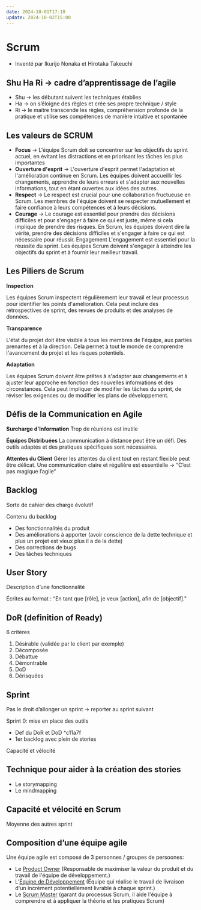 ```yaml
---
date: 2024-10-01T17:10
update: 2024-10-02T15:08
---
```

# Scrum

- Inventé par Ikurijo Nonaka et Hirotaka Takeuchi

## Shu Ha Ri → cadre d’apprentissage de l’agile

- Shu → les débutant suivent les techniques établies
- Ha → on s’éloigne des règles et crée ses propre technique / style
- Ri → le maitre transcende les règles, compréhension profonde de la pratique et utilise ses compétences de manière intuitive et spontanée

## Les valeurs de SCRUM

- **Focus** → L'équipe Scrum doit se concentrer sur les objectifs du sprint actuel, en évitant les distractions et en priorisant les tâches les plus importantes
- **Ouverture d'esprit** → L'ouverture d'esprit permet l'adaptation et l'amélioration continue en Scrum. Les équipes doivent accueillir les changements, apprendre de leurs erreurs et s'adapter aux nouvelles informations, tout en étant ouvertes aux idées des autres. 
- **Respect** → Le respect est crucial pour une collaboration fructueuse en Scrum. Les membres de l'équipe doivent se respecter mutuellement et faire confiance à leurs compétences et à leurs décisions.
- **Courage** → Le courage est essentiel pour prendre des décisions difficiles et pour s'engager à faire ce qui est juste, même si cela implique de prendre des risques. En Scrum, les équipes doivent dire la vérité, prendre des décisions difficiles et s'engager à faire ce qui est nécessaire pour réussir. Engagement L'engagement est essentiel pour la réussite du sprint. Les équipes Scrum doivent s'engager à atteindre les objectifs du sprint et à fournir leur meilleur travail.

## Les Piliers de Scrum

**Inspection**

Les équipes Scrum inspectent régulièrement leur travail et leur processus pour identifier les points d'amélioration. Cela peut inclure des rétrospectives de sprint, des revues de produits et des analyses de données.

**Transparence**

L'état du projet doit être visible à tous les membres de l'équipe, aux parties prenantes et à la direction. Cela permet à tout le monde de comprendre l'avancement du projet et les risques potentiels.

**Adaptation**

Les équipes Scrum doivent être prêtes à s'adapter aux changements et à ajuster leur approche en fonction des nouvelles informations et des circonstances. Cela peut impliquer de modifier les tâches du sprint, de réviser les exigences ou de modifier les plans de développement.


## Défis de la Communication en Agile

**Surcharge d'Information**
Trop de réunions est inutile

**Équipes Distribuées**
La communication à distance peut être un défi. Des outils adaptés et des pratiques spécifiques sont nécessaires.

**Attentes du Client**
Gérer les attentes du client tout en restant flexible peut être délicat. Une communication claire et régulière est essentielle → “C’est pas magique l’agile“


## Backlog

Sorte de cahier des charge évolutif

Contenu du backlog

- Des fonctionnalités du produit
- Des améliorations à apporter (avoir conscience de la dette technique et plus un projet est vieux plus il a de la dette)
- Des corrections de bugs
- Des tâches techniques

## User Story

Description d’une fonctionnalité

Écrites au format : “En tant que \[rôle], je veux \[action], afin de \[objectif]."



## DoR (definition of Ready)

6 critères

1. Désirable (validée par le client par exemple)
3. Décomposée
4. Débattue
5. Démontrable
6. DoD
7. Dérisquées

## Sprint

Pas le droit d’allonger un sprint → reporter au sprint suivant

Sprint 0: mise en place des outils
- Def du DoR et DoD ^c11a7f
- 1er backlog avec plein de stories 

Capacité et vélocité

## Technique pour aider à la création des stories

- Le storymapping
- Le mindmapping

## Capacité et vélocité en Scrum
Moyenne des autres sprint

## Composition d’une équipe agile

Une équipe agile est composé de 3 personnes / groupes de persoones:

- Le [Product Owner](./Product%20Owner.md) (Responsable de maximiser la valeur du produit et du travail de l'équipe de développement.)
- L’[Équipe de Développement](./Équipe%20de%20Développement.md) (Équipe qui réalise le travail de livraison d'un incrément potentiellement livrable à chaque sprint.)
- Le [Scrum Master](./Scrum%20Master.md) (garant du processus Scrum, il aide l'équipe à comprendre et à appliquer la théorie et les pratiques Scrum)